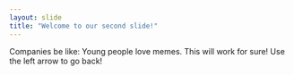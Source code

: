 ```yaml
---
layout: slide
title: "Welcome to our second slide!"
---
```

Companies be like: Young people love memes. This will work for sure!
Use the left arrow to go back!
